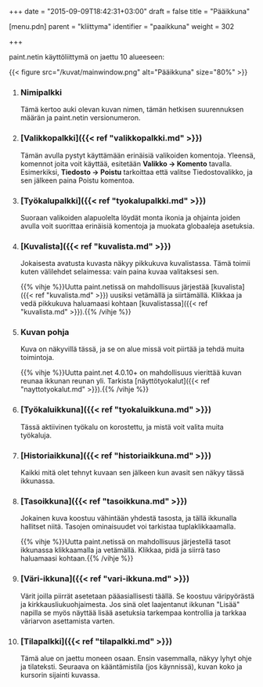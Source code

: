 +++
date = "2015-09-09T18:42:31+03:00"
draft = false
title = "Pääikkuna"

[menu.pdn]
	parent = "kliittyma"
	identifier = "paaikkuna"
	weight = 302

+++

paint.netin käyttöliittymä on jaettu 10 alueeseen:

{{< figure src="/kuvat/mainwindow.png" alt="Pääikkuna" size="80%" >}}

1.	### Nimipalkki
	
	Tämä kertoo auki olevan kuvan nimen, tämän hetkisen suurennuksen määrän ja paint.netin versionumeron.
	
1.	### [Valikkopalkki]({{< ref "valikkopalkki.md" >}})
	
	Tämän avulla pystyt käyttämään erinäisiä valikoiden komentoja. Yleensä, komennot joita voit käyttää, esitetään **Valikko &rarr; Komento** tavalla.
	Esimerkiksi, **Tiedosto &rarr; Poistu** tarkoittaa että valitse Tiedostovalikko, ja sen jälkeen paina Poistu komentoa.
	
1.	### [Työkalupalkki]({{< ref "tyokalupalkki.md" >}})
	
	Suoraan valikoiden alapuolelta löydät monta ikonia ja ohjainta joiden avulla voit suorittaa erinäisiä komentoja ja muokata globaaleja asetuksia.
	
1.	### [Kuvalista]({{< ref "kuvalista.md" >}})
	
	Jokaisesta avatusta kuvasta näkyy pikkukuva kuvalistassa. Tämä toimii kuten välilehdet selaimessa: vain paina kuvaa valitaksesi sen.
	
	{{% vihje %}}Uutta paint.netissä on mahdollisuus järjestää [kuvalista]({{< ref "kuvalista.md" >}}) uusiksi vetämällä ja siirtämällä. Klikkaa ja vedä pikkukuva haluamaasi kohtaan [kuvalistassa]({{< ref "kuvalista.md" >}}).{{% /vihje %}}
	
1.	### Kuvan pohja
	
	Kuva on näkyvillä tässä, ja se on alue missä voit piirtää ja tehdä muita toimintoja.
	
	{{% vihje %}}Uutta paint.net 4.0.10+ on mahdollisuus vierittää kuvan reunaa ikkunan reunan yli. Tarkista [näyttötyokalut]({{< ref "nayttotyokalut.md" >}}).{{% /vihje %}}
	
1.	### [Työkaluikkuna]({{< ref "tyokaluikkuna.md" >}})
	
	Tässä aktiivinen työkalu on korostettu, ja mistä voit valita muita työkaluja.
	
1.	### [Historiaikkuna]({{< ref "historiaikkuna.md" >}})
	
	Kaikki mitä olet tehnyt kuvaan sen jälkeen kun avasit sen näkyy tässä ikkunassa.
	
1.	### [Tasoikkuna]({{< ref "tasoikkuna.md" >}})
	
	Jokainen kuva koostuu vähintään yhdestä tasosta, ja tällä ikkunalla hallitset niitä. Tasojen ominaisuudet voi tarkistaa tuplaklikkaamalla.
	
	{{% vihje %}}Uutta paint.netissä on mahdollisuus järjestellä tasot ikkunassa klikkaamalla ja vetämällä. Klikkaa, pidä ja siirrä taso haluamaasi kohtaan.{{% /vihje %}}
	
1.	### [Väri-ikkuna]({{< ref "vari-ikkuna.md" >}})
	
	Värit joilla piirrät asetetaan pääasiallisesti täällä. Se koostuu väripyörästä ja kirkkausliukuohjaimesta. Jos sinä olet laajentanut ikkunan "Lisää" napilla se myös 
	näyttää lisää asetuksia tarkempaa kontrollia ja tarkkaa väriarvon asettamista varten.
	
1.	### [Tilapalkki]({{< ref "tilapalkki.md" >}})
	
	Tämä alue on jaettu moneen osaan. Ensin vasemmalla, näkyy lyhyt ohje ja tilateksti. Seuraava on kääntämistila (jos käynnissä), kuvan koko ja kursorin sijainti kuvassa.
